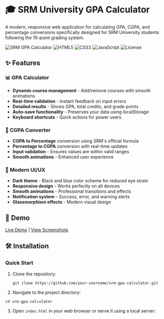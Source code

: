 # 🎓 SRM University GPA Calculator

A modern, responsive web application for calculating GPA, CGPA, and percentage conversions specifically designed for SRM University students following the 10-point grading system.

![SRM GPA Calculator](https://img.shields.io/badge/SRM-GPA%20Calculator-blue)
![HTML5](https://img.shields.io/badge/HTML5-E34F26?style=flat&logo=html5&logoColor=white)
![CSS3](https://img.shields.io/badge/CSS3-1572B6?style=flat&logo=css3&logoColor=white)
![JavaScript](https://img.shields.io/badge/JavaScript-F7DF1E?style=flat&logo=javascript&logoColor=black)
![License](https://img.shields.io/badge/license-MIT-green)

## ✨ Features

### 📊 **GPA Calculator**
- **Dynamic course management** - Add/remove courses with smooth animations
- **Real-time validation** - Instant feedback on input errors
- **Detailed results** - Shows GPA, total credits, and grade points
- **Auto-save functionality** - Preserves your data using localStorage
- **Keyboard shortcuts** - Quick actions for power users

### 🔄 **CGPA Converter**
- **CGPA to Percentage** conversion using SRM's official formula
- **Percentage to CGPA** conversion with real-time updates
- **Input validation** - Ensures values are within valid ranges
- **Smooth animations** - Enhanced user experience

### 🎨 **Modern UI/UX**
- **Dark theme** - Black and blue color scheme for reduced eye strain
- **Responsive design** - Works perfectly on all devices
- **Smooth animations** - Professional transitions and effects
- **Notification system** - Success, error, and warning alerts
- **Glassmorphism effects** - Modern visual design

## 🚀 Demo

[Live Demo](https://your-username.github.io/srm-gpa-calculator) | [View Screenshots](#screenshots)

## 🛠 Installation

### Quick Start
1. Clone the repository:
   ```
   git clone https://github.com/your-username/srm-gpa-calculator.git
   ```
2. Navigate to the project directory: 
```
cd srm-gpa-calculator
```
3. Open `index.html` in your web browser or serve it using a local server:
